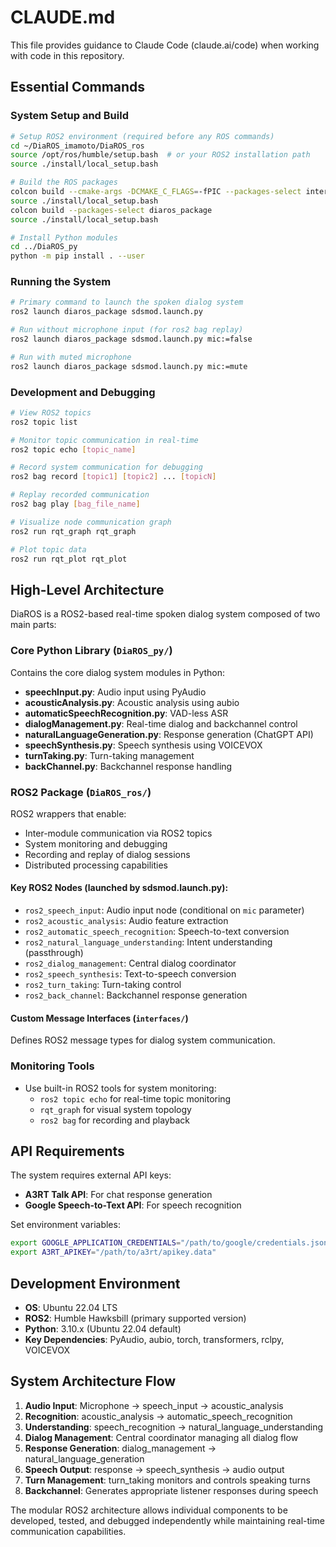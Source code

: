 # CLAUDE.md

This file provides guidance to Claude Code (claude.ai/code) when working with code in this repository.

## Essential Commands

### System Setup and Build
```bash
# Setup ROS2 environment (required before any ROS commands)
cd ~/DiaROS_imamoto/DiaROS_ros
source /opt/ros/humble/setup.bash  # or your ROS2 installation path
source ./install/local_setup.bash

# Build the ROS packages
colcon build --cmake-args -DCMAKE_C_FLAGS=-fPIC --packages-select interfaces
source ./install/local_setup.bash
colcon build --packages-select diaros_package
source ./install/local_setup.bash

# Install Python modules
cd ../DiaROS_py
python -m pip install . --user
```

### Running the System
```bash
# Primary command to launch the spoken dialog system
ros2 launch diaros_package sdsmod.launch.py

# Run without microphone input (for ros2 bag replay)
ros2 launch diaros_package sdsmod.launch.py mic:=false

# Run with muted microphone
ros2 launch diaros_package sdsmod.launch.py mic:=mute
```

### Development and Debugging
```bash
# View ROS2 topics
ros2 topic list

# Monitor topic communication in real-time
ros2 topic echo [topic_name]

# Record system communication for debugging
ros2 bag record [topic1] [topic2] ... [topicN]

# Replay recorded communication
ros2 bag play [bag_file_name]

# Visualize node communication graph
ros2 run rqt_graph rqt_graph

# Plot topic data
ros2 run rqt_plot rqt_plot
```

## High-Level Architecture

DiaROS is a ROS2-based real-time spoken dialog system composed of two main parts:

### Core Python Library (`DiaROS_py/`)
Contains the core dialog system modules in Python:
- **speechInput.py**: Audio input using PyAudio
- **acousticAnalysis.py**: Acoustic analysis using aubio
- **automaticSpeechRecognition.py**: VAD-less ASR
- **dialogManagement.py**: Real-time dialog and backchannel control
- **naturalLanguageGeneration.py**: Response generation (ChatGPT API)
- **speechSynthesis.py**: Speech synthesis using VOICEVOX
- **turnTaking.py**: Turn-taking management
- **backChannel.py**: Backchannel response handling

### ROS2 Package (`DiaROS_ros/`)
ROS2 wrappers that enable:
- Inter-module communication via ROS2 topics
- System monitoring and debugging
- Recording and replay of dialog sessions
- Distributed processing capabilities

#### Key ROS2 Nodes (launched by sdsmod.launch.py):
- `ros2_speech_input`: Audio input node (conditional on `mic` parameter)
- `ros2_acoustic_analysis`: Audio feature extraction
- `ros2_automatic_speech_recognition`: Speech-to-text conversion
- `ros2_natural_language_understanding`: Intent understanding (passthrough)
- `ros2_dialog_management`: Central dialog coordinator
- `ros2_speech_synthesis`: Text-to-speech conversion
- `ros2_turn_taking`: Turn-taking control
- `ros2_back_channel`: Backchannel response generation

#### Custom Message Interfaces (`interfaces/`)
Defines ROS2 message types for dialog system communication.

### Monitoring Tools
- Use built-in ROS2 tools for system monitoring:
  - `ros2 topic echo` for real-time topic monitoring
  - `rqt_graph` for visual system topology
  - `ros2 bag` for recording and playback

## API Requirements

The system requires external API keys:
- **A3RT Talk API**: For chat response generation
- **Google Speech-to-Text API**: For speech recognition

Set environment variables:
```bash
export GOOGLE_APPLICATION_CREDENTIALS="/path/to/google/credentials.json"
export A3RT_APIKEY="/path/to/a3rt/apikey.data"
```

## Development Environment

- **OS**: Ubuntu 22.04 LTS 
- **ROS2**: Humble Hawksbill (primary supported version)
- **Python**: 3.10.x (Ubuntu 22.04 default)
- **Key Dependencies**: PyAudio, aubio, torch, transformers, rclpy, VOICEVOX

## System Architecture Flow

1. **Audio Input**: Microphone → speech_input → acoustic_analysis
2. **Recognition**: acoustic_analysis → automatic_speech_recognition
3. **Understanding**: speech_recognition → natural_language_understanding  
4. **Dialog Management**: Central coordinator managing all dialog flow
5. **Response Generation**: dialog_management → natural_language_generation
6. **Speech Output**: response → speech_synthesis → audio output
7. **Turn Management**: turn_taking monitors and controls speaking turns
8. **Backchannel**: Generates appropriate listener responses during speech

The modular ROS2 architecture allows individual components to be developed, tested, and debugged independently while maintaining real-time communication capabilities.